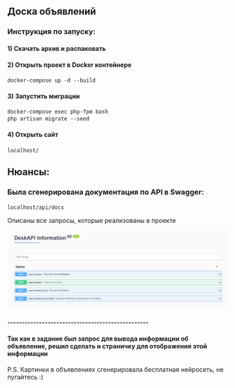 ## Доска объявлений

### Инструкция по запуску:

#### 1) Скачать архив и распаковать 
#### 2) Открыть проект в Docker контейнере 
```
docker-compose up -d --build
```
#### 3) Запустить миграции
```
docker-compose exec php-fpm bash
php artisan migrate --seed
```
#### 4) Открыть сайт 
```
localhost/
```

## Нюансы: 

### Была сгенерирована документация по API в Swagger:
```
localhost/api/docs
```
Описаны все запросы, которые реализованы в проекте

![Image alt](https://github.com/zKaspy/desk_api/raw/main/api.png)
#### -------------------------------------------------
#### Так как в задание был запрос для вывода информации об объявление, решил сделать и страничку для отображения этой информации
P.S. Картинки в объявлениях сгенерировала бесплатная нейросеть, не пугайтесь :)


